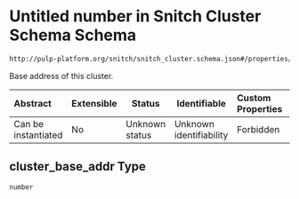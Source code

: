 # Untitled number in Snitch Cluster Schema Schema

```txt
http://pulp-platform.org/snitch/snitch_cluster.schema.json#/properties/cluster_base_addr
```

Base address of this cluster.


| Abstract            | Extensible | Status         | Identifiable            | Custom Properties | Additional Properties | Access Restrictions | Defined In                                                                        |
| :------------------ | ---------- | -------------- | ----------------------- | :---------------- | --------------------- | ------------------- | --------------------------------------------------------------------------------- |
| Can be instantiated | No         | Unknown status | Unknown identifiability | Forbidden         | Allowed               | none                | [snitch_cluster.schema.json\*](snitch_cluster.schema.json "open original schema") |

## cluster_base_addr Type

`number`
